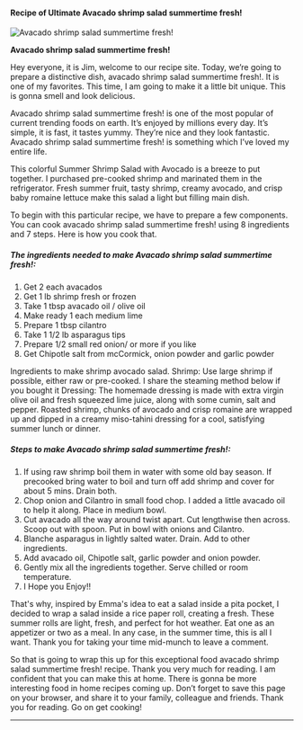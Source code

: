             

#### Recipe of Ultimate Avacado shrimp salad summertime fresh!

![Avacado shrimp salad summertime fresh!](https://img-global.cpcdn.com/recipes/6068777655992320/751x532cq70/avacado-shrimp-salad-summertime-fresh-recipe-main-photo.jpg)

**Avacado shrimp salad summertime fresh!**

Hey everyone, it is Jim, welcome to our recipe site. Today, we’re going to prepare a distinctive dish, avacado shrimp salad summertime fresh!. It is one of my favorites. This time, I am going to make it a little bit unique. This is gonna smell and look delicious.

Avacado shrimp salad summertime fresh! is one of the most popular of current trending foods on earth. It’s enjoyed by millions every day. It’s simple, it is fast, it tastes yummy. They’re nice and they look fantastic. Avacado shrimp salad summertime fresh! is something which I’ve loved my entire life.

This colorful Summer Shrimp Salad with Avocado is a breeze to put together. I purchased pre-cooked shrimp and marinated them in the refrigerator. Fresh summer fruit, tasty shrimp, creamy avocado, and crisp baby romaine lettuce make this salad a light but filling main dish.

To begin with this particular recipe, we have to prepare a few components. You can cook avacado shrimp salad summertime fresh! using 8 ingredients and 7 steps. Here is how you cook that.

##### The ingredients needed to make Avacado shrimp salad summertime fresh!:

1.  Get 2 each avacados
2.  Get 1 lb shrimp fresh or frozen
3.  Take 1 tbsp avacado oil / olive oil
4.  Make ready 1 each medium lime
5.  Prepare 1 tbsp cilantro
6.  Take 1 1/2 lb asparagus tips
7.  Prepare 1/2 small red onion/ or more if you like
8.  Get Chipotle salt from mcCormick, onion powder and garlic powder

Ingredients to make shrimp avocado salad. Shrimp: Use large shrimp if possible, either raw or pre-cooked. I share the steaming method below if you bought it Dressing: The homemade dressing is made with extra virgin olive oil and fresh squeezed lime juice, along with some cumin, salt and pepper. Roasted shrimp, chunks of avocado and crisp romaine are wrapped up and dipped in a creamy miso-tahini dressing for a cool, satisfying summer lunch or dinner.

##### Steps to make Avacado shrimp salad summertime fresh!:

1.  If using raw shrimp boil them in water with some old bay season. If precooked bring water to boil and turn off add shrimp and cover for about 5 mins. Drain both.
2.  Chop onion and Cilantro in small food chop. I added a little avacado oil to help it along. Place in medium bowl.
3.  Cut avacado all the way around twist apart. Cut lengthwise then across. Scoop out with spoon. Put in bowl with onions and Cilantro.
4.  Blanche asparagus in lightly salted water. Drain. Add to other ingredients.
5.  Add avacado oil, Chipotle salt, garlic powder and onion powder.
6.  Gently mix all the ingredients together. Serve chilled or room temperature.
7.  I Hope you Enjoy!!

That's why, inspired by Emma's idea to eat a salad inside a pita pocket, I decided to wrap a salad inside a rice paper roll, creating a fresh. These summer rolls are light, fresh, and perfect for hot weather. Eat one as an appetizer or two as a meal. In any case, in the summer time, this is all I want. Thank you for taking your time mid-munch to leave a comment.

So that is going to wrap this up for this exceptional food avacado shrimp salad summertime fresh! recipe. Thank you very much for reading. I am confident that you can make this at home. There is gonna be more interesting food in home recipes coming up. Don’t forget to save this page on your browser, and share it to your family, colleague and friends. Thank you for reading. Go on get cooking!

* * *